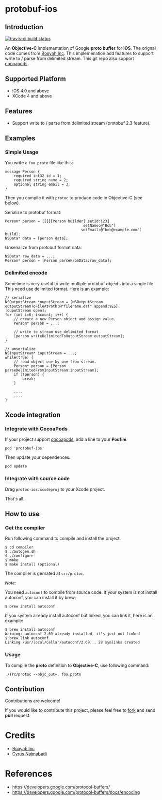 # protobuf-ios

## Introduction

[![travis-ci build status](https://travis-ci.org/mingchen/protobuf-ios.svg?branch=master)](https://travis-ci.org/mingchen/protobuf-ios)

An **Objective-C** implementation of Google **proto buffer** for **iOS**. 
The orignal code comes from [Booyah Inc](https://github.com/booyah/protobuf-objc). This implemenation add features to support write to / parse from delimited stream. This git repo also support [cocoapods](http://cocoapods.org).

## Supported Platform

* iOS 4.0 and above
* XCode 4 and above


## Features

- Support write to / parse from delimited stream (protobuf 2.3 feature).

## Examples

### Simple Usage

You write a `foo.proto` file like this:

    message Person {
        required int32 id = 1;
        required string name = 2;
        optional string email = 3;
    }
    
Then you compile it with `protoc` to produce code in Objective-C (see below).

Serialize to protobuf format:

    Person* person = [[[[[Person builder] setId:123]
                                        setName:@"Bob"]
                                       setEmail:@"bob@example.com"] build];
    NSData* data = [person data];
    
Unserialize from protobuf format data:

    NSData* raw_data = ...;
    Person* person = [Person parseFromData:raw_data];

### Delimited encode

Sometime is very useful to write multiple protobuf objects into a single file.
This need use delimited format. Here is an example:
    
    // serialize
    NSOutputStream *ouputStream = [NSOutputStream outputStreamToFileAtPath:@"filename.dat" append:YES];
    [ouputStream open];
    for (int i=0; i<count; i++) {
        // create a new Person object and assign value.
        Person* person = ...;
        
        // write to stream use delimited format
        [person writeDelimitedToOutputStream:outputStream];
    }
    
    // unserialize
    NSInputStream* inputStream = ...;
    while(true) {
        // read object one by one from stream.
        Person* person = [Person parseDelimitedFromInputStream:inputStream];
        if (!person) {
            break;
        }
        
        ....
        ....
    }
    
## Xcode integration

### Integrate with CocoaPods

If your project support [cocoapods](http://cocoapods.org), add a line to your **Podfile**:

    pod 'protobuf-ios'

Then update your dependences:

    pod update


### Integrate with source code

Drag `protoc-ios.xcodeproj` to your Xcode project.

That's all.


## How to use

### Get the compiler

Run following command to compile and install the project.

    $ cd compiler
    $ ./autogen.sh
    $ ./configure
    $ make
    $ make install (optional)

The compiler is genrated at `src/protoc`.

*Note:*

You need `autoconf` to compile from source code. If your system is not install autoconf, you can install it by brew:

    $ brew install autoconf

If you system already install autoconf but linked, you can link it, here is an example:

    $ brew install autoconf
    Warning: autoconf-2.69 already installed, it's just not linked    
    $ brew link autoconf
    Linking /usr/local/Cellar/autoconf/2.69... 28 symlinks created

### Usage

To compile the **proto** definition to **Objective-C**, use following command:

    ./src/protoc --objc_out=. foo.proto


## Contribution

Contributions are welcome!

If you would like to contribute this project,
please feel free to [fork](https://github.com/mingchen/protobuf-ios/fork) and send **pull** request.


# Credits

- [Booyah Inc](https://github.com/booyah/protobuf-objc)
- [Cyrus Najmabadi](http://code.google.com/p/metasyntactic/wiki/ProtocolBuffers)


# References

- https://developers.google.com/protocol-buffers/
- https://developers.google.com/protocol-buffers/docs/encoding

